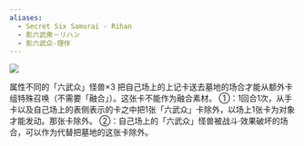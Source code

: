 ```yaml
---
aliases:
  - Secret Six Samurai - Rihan
  - 影六武衆－リハン
  - 影六武众-理伴
---
```


![](https://cdn.233.momobako.com/ygopro/pics/33964637.jpg!half)

属性不同的「六武众」怪兽×3
把自己场上的上记卡送去墓地的场合才能从额外卡组特殊召唤（不需要「融合」）。这张卡不能作为融合素材。
①：1回合1次，从手卡以及自己场上的表侧表示的卡之中把1张「六武众」卡除外，以场上1张卡为对象才能发动。那张卡除外。
②：自己场上的「六武众」怪兽被战斗·效果破坏的场合，可以作为代替把墓地的这张卡除外。
